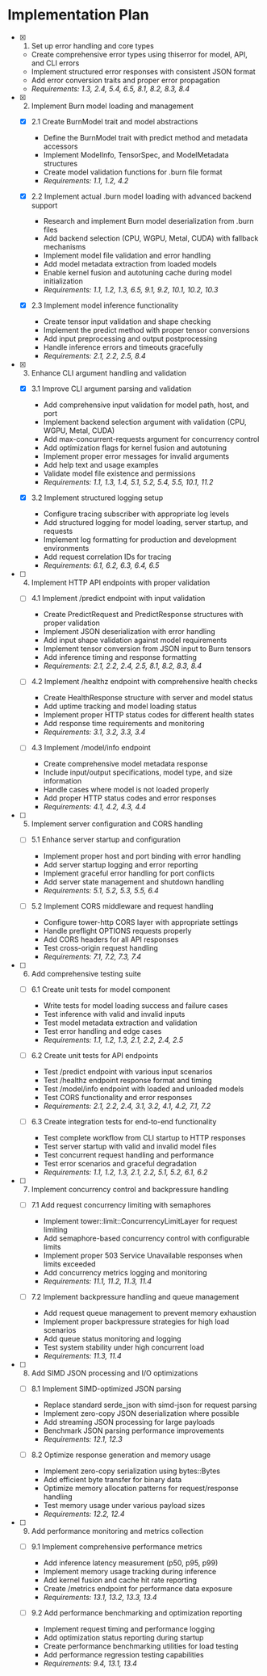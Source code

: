 # Implementation Plan

- [x] 1. Set up error handling and core types
  - Create comprehensive error types using thiserror for model, API, and CLI errors
  - Implement structured error responses with consistent JSON format
  - Add error conversion traits and proper error propagation
  - _Requirements: 1.3, 2.4, 5.4, 6.5, 8.1, 8.2, 8.3, 8.4_

- [x] 2. Implement Burn model loading and management
  - [x] 2.1 Create BurnModel trait and model abstractions
    - Define the BurnModel trait with predict method and metadata accessors
    - Implement ModelInfo, TensorSpec, and ModelMetadata structures
    - Create model validation functions for .burn file format
    - _Requirements: 1.1, 1.2, 4.2_

  - [x] 2.2 Implement actual .burn model loading with advanced backend support
    - Research and implement Burn model deserialization from .burn files
    - Add backend selection (CPU, WGPU, Metal, CUDA) with fallback mechanisms
    - Implement model file validation and error handling
    - Add model metadata extraction from loaded models
    - Enable kernel fusion and autotuning cache during model initialization
    - _Requirements: 1.1, 1.2, 1.3, 6.5, 9.1, 9.2, 10.1, 10.2, 10.3_

  - [x] 2.3 Implement model inference functionality
    - Create tensor input validation and shape checking
    - Implement the predict method with proper tensor conversions
    - Add input preprocessing and output postprocessing
    - Handle inference errors and timeouts gracefully
    - _Requirements: 2.1, 2.2, 2.5, 8.4_

- [x] 3. Enhance CLI argument handling and validation
  - [x] 3.1 Improve CLI argument parsing and validation
    - Add comprehensive input validation for model path, host, and port
    - Implement backend selection argument with validation (CPU, WGPU, Metal, CUDA)
    - Add max-concurrent-requests argument for concurrency control
    - Add optimization flags for kernel fusion and autotuning
    - Implement proper error messages for invalid arguments
    - Add help text and usage examples
    - Validate model file existence and permissions
    - _Requirements: 1.1, 1.3, 1.4, 5.1, 5.2, 5.4, 5.5, 10.1, 11.2_

  - [x] 3.2 Implement structured logging setup
    - Configure tracing subscriber with appropriate log levels
    - Add structured logging for model loading, server startup, and requests
    - Implement log formatting for production and development environments
    - Add request correlation IDs for tracing
    - _Requirements: 6.1, 6.2, 6.3, 6.4, 6.5_

- [ ] 4. Implement HTTP API endpoints with proper validation
  - [ ] 4.1 Implement /predict endpoint with input validation
    - Create PredictRequest and PredictResponse structures with proper validation
    - Implement JSON deserialization with error handling
    - Add input shape validation against model requirements
    - Implement tensor conversion from JSON input to Burn tensors
    - Add inference timing and response formatting
    - _Requirements: 2.1, 2.2, 2.4, 2.5, 8.1, 8.2, 8.3, 8.4_

  - [ ] 4.2 Implement /healthz endpoint with comprehensive health checks
    - Create HealthResponse structure with server and model status
    - Add uptime tracking and model loading status
    - Implement proper HTTP status codes for different health states
    - Add response time requirements and monitoring
    - _Requirements: 3.1, 3.2, 3.3, 3.4_

  - [ ] 4.3 Implement /model/info endpoint
    - Create comprehensive model metadata response
    - Include input/output specifications, model type, and size information
    - Handle cases where model is not loaded properly
    - Add proper HTTP status codes and error responses
    - _Requirements: 4.1, 4.2, 4.3, 4.4_

- [ ] 5. Implement server configuration and CORS handling
  - [ ] 5.1 Enhance server startup and configuration
    - Implement proper host and port binding with error handling
    - Add server startup logging and error reporting
    - Implement graceful error handling for port conflicts
    - Add server state management and shutdown handling
    - _Requirements: 5.1, 5.2, 5.3, 5.5, 6.4_

  - [ ] 5.2 Implement CORS middleware and request handling
    - Configure tower-http CORS layer with appropriate settings
    - Handle preflight OPTIONS requests properly
    - Add CORS headers for all API responses
    - Test cross-origin request handling
    - _Requirements: 7.1, 7.2, 7.3, 7.4_

- [ ] 6. Add comprehensive testing suite
  - [ ] 6.1 Create unit tests for model component
    - Write tests for model loading success and failure cases
    - Test inference with valid and invalid inputs
    - Test model metadata extraction and validation
    - Test error handling and edge cases
    - _Requirements: 1.1, 1.2, 1.3, 2.1, 2.2, 2.4, 2.5_

  - [ ] 6.2 Create unit tests for API endpoints
    - Test /predict endpoint with various input scenarios
    - Test /healthz endpoint response format and timing
    - Test /model/info endpoint with loaded and unloaded models
    - Test CORS functionality and error responses
    - _Requirements: 2.1, 2.2, 2.4, 3.1, 3.2, 4.1, 4.2, 7.1, 7.2_

  - [ ] 6.3 Create integration tests for end-to-end functionality
    - Test complete workflow from CLI startup to HTTP responses
    - Test server startup with valid and invalid model files
    - Test concurrent request handling and performance
    - Test error scenarios and graceful degradation
    - _Requirements: 1.1, 1.2, 1.3, 2.1, 2.2, 5.1, 5.2, 6.1, 6.2_

- [ ] 7. Implement concurrency control and backpressure handling
  - [ ] 7.1 Add request concurrency limiting with semaphores
    - Implement tower::limit::ConcurrencyLimitLayer for request limiting
    - Add semaphore-based concurrency control with configurable limits
    - Implement proper 503 Service Unavailable responses when limits exceeded
    - Add concurrency metrics logging and monitoring
    - _Requirements: 11.1, 11.2, 11.3, 11.4_

  - [ ] 7.2 Implement backpressure handling and queue management
    - Add request queue management to prevent memory exhaustion
    - Implement proper backpressure strategies for high load scenarios
    - Add queue status monitoring and logging
    - Test system stability under high concurrent load
    - _Requirements: 11.3, 11.4_

- [ ] 8. Add SIMD JSON processing and I/O optimizations
  - [ ] 8.1 Implement SIMD-optimized JSON parsing
    - Replace standard serde_json with simd-json for request parsing
    - Implement zero-copy JSON deserialization where possible
    - Add streaming JSON processing for large payloads
    - Benchmark JSON parsing performance improvements
    - _Requirements: 12.1, 12.3_

  - [ ] 8.2 Optimize response generation and memory usage
    - Implement zero-copy serialization using bytes::Bytes
    - Add efficient byte transfer for binary data
    - Optimize memory allocation patterns for request/response handling
    - Test memory usage under various payload sizes
    - _Requirements: 12.2, 12.4_

- [ ] 9. Add performance monitoring and metrics collection
  - [ ] 9.1 Implement comprehensive performance metrics
    - Add inference latency measurement (p50, p95, p99)
    - Implement memory usage tracking during inference
    - Add kernel fusion and cache hit rate reporting
    - Create /metrics endpoint for performance data exposure
    - _Requirements: 13.1, 13.2, 13.3, 13.4_

  - [ ] 9.2 Add performance benchmarking and optimization reporting
    - Implement request timing and performance logging
    - Add optimization status reporting during startup
    - Create performance benchmarking utilities for load testing
    - Add performance regression testing capabilities
    - _Requirements: 9.4, 13.1, 13.4_